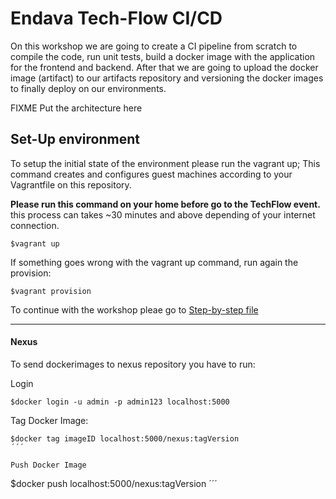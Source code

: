 # Endava Tech-Flow CI/CD
On this workshop we are going to create a CI pipeline from scratch to compile the code, run unit tests, build a docker image with the application for the frontend and backend. After that we are going to upload the docker image (artifact) to our artifacts repository and versioning the docker images to finally deploy on our environments. 

FIXME
Put the architecture here

## Set-Up environment
To setup the initial state of the environment please run the vagrant up; This command creates and configures guest machines according to your Vagrantfile on this repository.

**Please run this command on your home before go to the TechFlow event.** this process can takes ~30 minutes and above depending of your internet connection.

```
$vagrant up
```
If something goes wrong with the vagrant up command, run again the provision:
```
$vagrant provision
```
To continue with the workshop pleae go to [Step-by-step file](Manual/README.md)

---------------
#### Nexus
To send dockerimages to nexus repository you have to run:

Login
```
$docker login -u admin -p admin123 localhost:5000
```


Tag Docker Image:
```
$docker tag imageID localhost:5000/nexus:tagVersion
´´´

Push Docker Image
````
$docker push localhost:5000/nexus:tagVersion
´´´